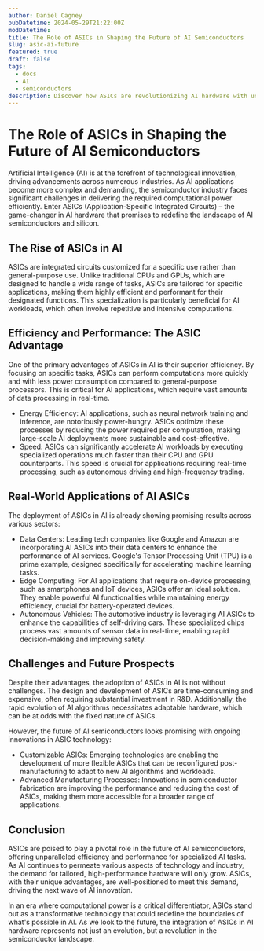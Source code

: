 ```yaml
---
author: Daniel Cagney
pubDatetime: 2024-05-29T21:22:00Z
modDatetime:
title: The Role of ASICs in Shaping the Future of AI Semiconductors
slug: asic-ai-future
featured: true
draft: false
tags:
  - docs
  - AI
  - semiconductors
description: Discover how ASICs are revolutionizing AI hardware with unmatched efficiency and performance in our latest blog post.
---
```


# The Role of ASICs in Shaping the Future of AI Semiconductors

Artificial Intelligence (AI) is at the forefront of technological innovation, driving advancements across numerous industries. As AI applications become more complex and demanding, the semiconductor industry faces significant challenges in delivering the required computational power efficiently. Enter ASICs (Application-Specific Integrated Circuits) – the game-changer in AI hardware that promises to redefine the landscape of AI semiconductors and silicon.

## The Rise of ASICs in AI

ASICs are integrated circuits customized for a specific use rather than general-purpose use. Unlike traditional CPUs and GPUs, which are designed to handle a wide range of tasks, ASICs are tailored for specific applications, making them highly efficient and performant for their designated functions. This specialization is particularly beneficial for AI workloads, which often involve repetitive and intensive computations.

## Efficiency and Performance: The ASIC Advantage

One of the primary advantages of ASICs in AI is their superior efficiency. By focusing on specific tasks, ASICs can perform computations more quickly and with less power consumption compared to general-purpose processors. This is critical for AI applications, which require vast amounts of data processing in real-time.

- Energy Efficiency: AI applications, such as neural network training and inference, are notoriously power-hungry. ASICs optimize these processes by reducing the power required per computation, making large-scale AI deployments more sustainable and cost-effective.
- Speed: ASICs can significantly accelerate AI workloads by executing specialized operations much faster than their CPU and GPU counterparts. This speed is crucial for applications requiring real-time processing, such as autonomous driving and high-frequency trading.

## Real-World Applications of AI ASICs

The deployment of ASICs in AI is already showing promising results across various sectors:

- Data Centers: Leading tech companies like Google and Amazon are incorporating AI ASICs into their data centers to enhance the performance of AI services. Google's Tensor Processing Unit (TPU) is a prime example, designed specifically for accelerating machine learning tasks.
- Edge Computing: For AI applications that require on-device processing, such as smartphones and IoT devices, ASICs offer an ideal solution. They enable powerful AI functionalities while maintaining energy efficiency, crucial for battery-operated devices.
- Autonomous Vehicles: The automotive industry is leveraging AI ASICs to enhance the capabilities of self-driving cars. These specialized chips process vast amounts of sensor data in real-time, enabling rapid decision-making and improving safety.

## Challenges and Future Prospects

Despite their advantages, the adoption of ASICs in AI is not without challenges. The design and development of ASICs are time-consuming and expensive, often requiring substantial investment in R&D. Additionally, the rapid evolution of AI algorithms necessitates adaptable hardware, which can be at odds with the fixed nature of ASICs.

However, the future of AI semiconductors looks promising with ongoing innovations in ASIC technology:

- Customizable ASICs: Emerging technologies are enabling the development of more flexible ASICs that can be reconfigured post-manufacturing to adapt to new AI algorithms and workloads.
- Advanced Manufacturing Processes: Innovations in semiconductor fabrication are improving the performance and reducing the cost of ASICs, making them more accessible for a broader range of applications.

## Conclusion

ASICs are poised to play a pivotal role in the future of AI semiconductors, offering unparalleled efficiency and performance for specialized AI tasks. As AI continues to permeate various aspects of technology and industry, the demand for tailored, high-performance hardware will only grow. ASICs, with their unique advantages, are well-positioned to meet this demand, driving the next wave of AI innovation.

In an era where computational power is a critical differentiator, ASICs stand out as a transformative technology that could redefine the boundaries of what's possible in AI. As we look to the future, the integration of ASICs in AI hardware represents not just an evolution, but a revolution in the semiconductor landscape.
